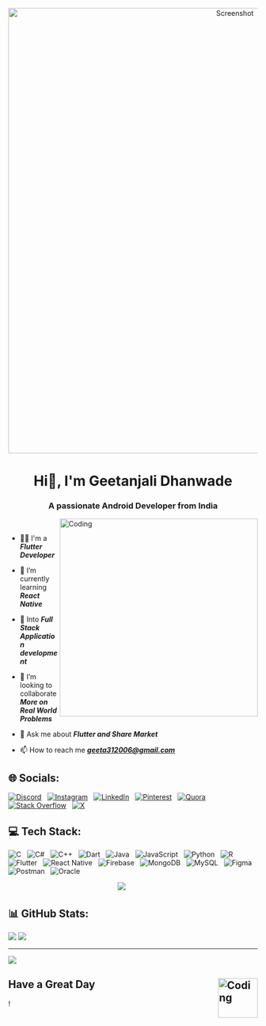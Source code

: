 
<p align="center">
  <img src="https://github.com/geetanjaliDha31/geetanjaliDha31/assets/144832309/82d4acc4-be52-4cc7-8277-1d22a7b4070e" alt="Screenshot" width="900px",height="90px",>
</p>
<h1 align="center">Hi👋, I'm Geetanjali Dhanwade</h1>
<h3 align="center">A passionate Android Developer from India</h3>

<img align="right" alt="Coding" width="400" src="https://media1.tenor.com/m/3QEtSuzDveAAAAAC/garfield-im-working.gif">

<br/>

- 👨‍🎓 I'm a _**Flutter Developer**_

- 🌱 I’m currently learning _**React Native**_

- 🔎 Into _**Full Stack Application development**_

- 👯 I’m looking to collaborate _**More on Real World Problems**_

- 💬 Ask me about _**Flutter and Share Market**_

- 📫 How to reach me _**geeta312006@gmail.com**_





## 🌐 Socials:
[![Discord](https://img.shields.io/badge/Discord-%237289DA.svg?logo=discord&logoColor=white)](https://discord.gg/geeta_31) &nbsp; 
[![Instagram](https://img.shields.io/badge/Instagram-%23E4405F.svg?logo=Instagram&logoColor=white)](https://instagram.com/geeta.dhanwade31) &nbsp; 
[![LinkedIn](https://img.shields.io/badge/LinkedIn-%230077B5.svg?logo=linkedin&logoColor=white)](https://linkedin.com/in/geetanjali-dhanwade-014750264) &nbsp; 
[![Pinterest](https://img.shields.io/badge/Pinterest-%23E60023.svg?logo=Pinterest&logoColor=white)](https://pinterest.com/geeta312006) &nbsp; 
[![Quora](https://img.shields.io/badge/Quora-%23B92B27.svg?logo=Quora&logoColor=white)](https://quora.com/profile/ ) &nbsp; 
[![Stack Overflow](https://img.shields.io/badge/-Stackoverflow-FE7A16?logo=stack-overflow&logoColor=white)](https://stackoverflow.com/users/19623375) &nbsp; 
[![X](https://img.shields.io/badge/X-black.svg?logo=X&logoColor=white)](https://x.com/@geetanjali_d31)


## 💻 Tech Stack:
![C](https://img.shields.io/badge/c-%2300599C.svg?style=flat&logo=c&logoColor=white) &nbsp;
![C#](https://img.shields.io/badge/c%23-%23239120.svg?style=flat&logo=csharp&logoColor=white) &nbsp;
![C++](https://img.shields.io/badge/c++-%2300599C.svg?style=flat&logo=c%2B%2B&logoColor=white) &nbsp;
![Dart](https://img.shields.io/badge/dart-%230175C2.svg?style=flat&logo=dart&logoColor=white) &nbsp;
![Java](https://img.shields.io/badge/java-%23ED8B00.svg?style=flat&logo=openjdk&logoColor=white) &nbsp;
![JavaScript](https://img.shields.io/badge/javascript-%23323330.svg?style=flat&logo=javascript&logoColor=%23F7DF1E) &nbsp;
![Python](https://img.shields.io/badge/python-3670A0?style=flat&logo=python&logoColor=ffdd54) &nbsp;
![R](https://img.shields.io/badge/r-%23276DC3.svg?style=flat&logo=r&logoColor=white) &nbsp;
![Flutter](https://img.shields.io/badge/Flutter-%2302569B.svg?style=flat&logo=Flutter&logoColor=white) &nbsp;
![React Native](https://img.shields.io/badge/react_native-%2320232a.svg?style=flat&logo=react&logoColor=%2361DAFB) &nbsp;
![Firebase](https://img.shields.io/badge/Firebase-039BE5?style=flat&logo=Firebase&logoColor=white) &nbsp;
![MongoDB](https://img.shields.io/badge/MongoDB-%234ea94b.svg?style=flat&logo=mongodb&logoColor=white) &nbsp;
![MySQL](https://img.shields.io/badge/mysql-%2300000f.svg?style=flat&logo=mysql&logoColor=white) &nbsp;
![Figma](https://img.shields.io/badge/figma-%23F24E1E.svg?style=flat&logo=figma&logoColor=white) &nbsp;
![Postman](https://img.shields.io/badge/Postman-FF6C37?style=flat&logo=postman&logoColor=white) &nbsp;
![Oracle](https://img.shields.io/badge/Oracle-F80000?style=flat&logo=oracle&logoColor=white)

 &nbsp;  &nbsp; &nbsp; &nbsp; &nbsp; &nbsp; &nbsp; &nbsp; &nbsp; &nbsp; &nbsp; &nbsp; &nbsp; &nbsp; &nbsp; &nbsp; &nbsp; &nbsp; &nbsp; &nbsp; &nbsp; &nbsp; &nbsp; &nbsp; &nbsp; &nbsp; &nbsp; &nbsp;
 ![](https://github-readme-stats.vercel.app/api/top-langs/?username=geetanjaliDha31&theme=dark&hide_border=false&include_all_commits=false&count_private=false&layout=compact)


## 📊 GitHub Stats:

![](https://github-readme-stats.vercel.app/api?username=geetanjaliDha31&theme=dark&hide_border=false&include_all_commits=false&count_private=false)
![](https://github-readme-streak-stats.herokuapp.com/?user=geetanjaliDha31&theme=dark&hide_border=false)<br/>

---

[![](https://visitcount.itsvg.in/api?id=geetanjaliDha31&icon=0&color=0)](https://visitcount.itsvg.in)

## Have a Great Day <img align="right" alt="Coding" width="80" src="camo.githubusercontent.com/180845d061c0e223ec293cc2fb1f01ed5a2ca248688b6682c851810d27489552/68747470733a2f2f6d656469612e67697068792e636f6d2f6d656469612f4f624e547738557a7779364b512f67697068792e676966">
!


<!-- Proudly created with GPRM ( https://gprm.itsvg.in ) -->
